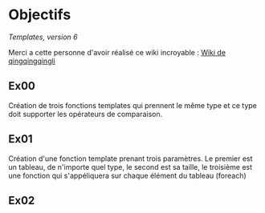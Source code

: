 # Objectifs

*Templates, version 6*

Merci a cette personne d'avoir réalisé ce wiki incroyable : [Wiki de qingqingqingli](https://github.com/qingqingqingli/CPP/tree/main/module07)


## Ex00
Création de trois fonctions templates qui prennent le même type et ce type doit supporter les opérateurs de comparaison.

## Ex01
Création d'une fonction template prenant trois paramètres. Le premier est un tableau, de n'importe quel type, le second est sa taille, le troisième est une fonction qui s'appéliquera sur chaque élément du tableau (foreach)

## Ex02
